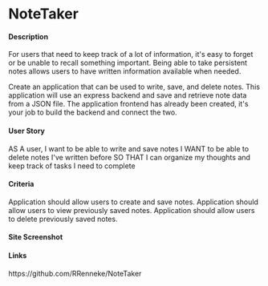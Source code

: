 # NoteTaker

<h4>Description</h4>
For users that need to keep track of a lot of information, it's easy to forget or be unable to recall something important. Being able to take persistent notes allows users to have written information available when needed.

Create an application that can be used to write, save, and delete notes. This application will use an express backend and save and retrieve note data from a JSON file. The application frontend has already been created, it's your job to build the backend and connect the two.

<h4>User Story</h4>
AS A user, I want to be able to write and save notes
I WANT to be able to delete notes I've written before
SO THAT I can organize my thoughts and keep track of tasks I need to complete

<h4>Criteria</h4>
Application should allow users to create and save notes.
Application should allow users to view previously saved notes.
Application should allow users to delete previously saved notes.

<h4>Site Screenshot</h4>

<h4>Links</h4>
https://github.com/RRenneke/NoteTaker
